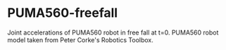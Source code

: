 # PUMA560-freefall
Joint accelerations of PUMA560 robot in free fall at t=0. 
PUMA560 robot model taken from Peter Corke's Robotics Toolbox.
